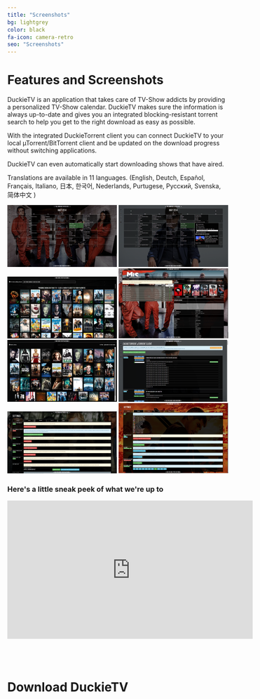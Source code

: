 ```yaml
---
title: "Screenshots"
bg: lightgrey
color: black
fa-icon: camera-retro
seo: "Screenshots"
---
```


# Features and Screenshots  

DuckieTV is an application that takes care of TV-Show addicts by providing a personalized TV-Show calendar. DuckieTV makes sure the information is always up-to-date and gives you an integrated blocking-resistant torrent search to help you get to the right download as easy as possible.

With the integrated DuckieTorrent client you can connect DuckieTV to your local µTorrent/BitTorrent client and be updated on the download progress without switching applications.

DuckieTV can even automatically start downloading shows that have aired.

Translations are available in 11 languages. (English, Deutch, Español, Français, Italiano, 日本, 한국어, Nederlands, Purtugese, Русский, Svenska, 简体中文 )

<div id="slides"
 data-thumbgrid="true"
 data-effect="slideInverse"
 data-delay="60"
 data-timing="800"
 data-pagination="6"
 data-galleryeffectnext="zoomOut"
 data-galleryeffectprev="zoomOut"
 data-cover="false">

<img  src="img/screenshots/calendar.png" data-highres="img/screenshots/full/calendar.png" alt="calendar" data-caption="Your main screen is a beautiful calendar with backgrounds tailored to the shows you are watching" />
<img  src="img/screenshots/popup.png" data-highres="img/screenshots/full/popup.png" alt="popup" data-caption="Instant access to &micro;Torrent/BitTorrent features from the calendar" />
<img  src="img/screenshots/trending.png" data-highres="img/screenshots/full/trending.png" alt="trending" data-caption="Add your favorite shows by picking them off of TraktTV's Trending Shows list, or search manually" />
<img src="img/screenshots/batchmark.png" data-highres="img/screenshots/full/batchmark.png" alt="batchmark" data-caption="Forgot to mark your shows as watched? Batch mode enables to mark a whole range of shows at once." />
<img src="img/screenshots/library.png" data-highres="img/screenshots/full/library.png" alt="library" data-caption='Navigate to any of your shows easily by opening your "local library" panel' />
<img src="img/screenshots/duckietorrent.png" data-highres="img/screenshots/full/duckietorrent.png" alt="duckietorrent" data-caption="DuckieTorrent &micro;Torrent/BitTorrent client built-in" />
<img  src="img/screenshots/torrentsettings.png" data-highres="img/screenshots/full/torrentsettings.png" alt="torrentsettings" data-caption="You can either completely turn off Torrent integration or tune it to your preference" />
<img src="img/screenshots/settings.png" data-highres="img/screenshots/full/settings.png" alt="settings" data-caption="Control various settings to adjust DuckieTV to your needs, translated into your choice of 12 languages" />
</div>

### Here's a little sneak peek of what we're up to

<center>
<iframe width="560" height="315" src="https://www.youtube.com/embed/ECzYwJum6Og" frameborder="0" allowfullscreen></iframe>
</center>

<h1 style='padding-top: 50px;margin-bottom: -80px;'>Download DuckieTV</h1>
